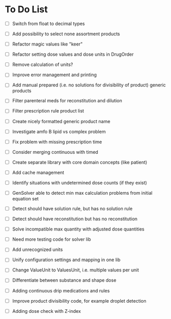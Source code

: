 # To Do List

* [ ] Switch from float to decimal types
* [ ] Add possibility to select none assortment products
* [ ] Refactor magic values like "keer"
* [ ] Refactor setting dose values and dose units in DrugOrder
* [ ] Remove calculation of units?
* [ ] Improve error management and printing
* [ ] Add manual prepared (i.e. no solutions for divisibility of product) generic products
* [ ] Filter parenteral meds for reconstitution and dilution
* [ ] Filter prescription rule product list
* [ ] Create nicely formatted generic product name
* [ ] Investigate amfo B lipid vs complex problem
* [ ] Fix problem with missing prescription time
* [ ] Consider merging continuous with timed
* [ ] Create separate library with core domain concepts (like patient)
* [ ] Add cache management
* [ ] Identify situations with undetermined dose counts (if they exist)
* [ ] GenSolver able to detect min max calculation problems from initial equation set
* [ ] Detect should have solution rule, but has no solution rule
* [ ] Detect should have reconstitution but has no reconstitution
* [ ] Solve incompatible max quantity with adjusted dose quantities
* [ ] Need more testing code for solver lib
* [ ] Add unrecognized units
* [ ] Unify configuration settings and mapping in one lib
* [ ] Change ValueUnit to ValuesUnit, i.e. multiple values per unit
* [ ] Differentiate between substance and shape dose
* [ ] Adding continuous drip medications and rules
* [ ] Improve product divisibility code, for example droplet detection
* [ ] Adding dose check with Z-index






